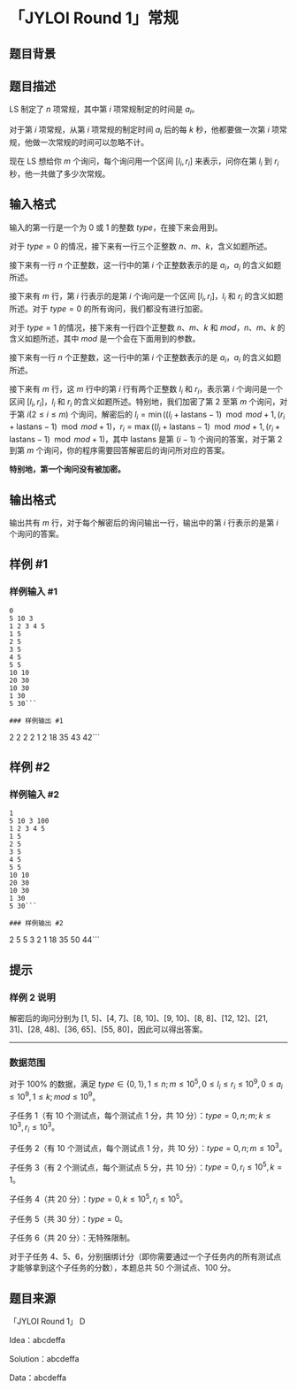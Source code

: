 # 「JYLOI Round 1」常规

## 题目背景



## 题目描述

LS 制定了 $n$ 项常规，其中第 $i$ 项常规制定的时间是 $a_i$。

对于第 $i$ 项常规，从第 $i$ 项常规的制定时间 $a_i$ 后的每 $k$ 秒，他都要做一次第 $i$ 项常规，他做一次常规的时间可以忽略不计。

现在 LS 想给你 $m$ 个询问，每个询问用一个区间 $[l_i, r_i]$ 来表示，问你在第 $l_i$ 到 $r_i$ 秒，他一共做了多少次常规。

## 输入格式

输入的第一行是一个为 0 或 1 的整数 $type$，在接下来会用到。

对于 $type = 0$ 的情况，接下来有一行三个正整数 $n$、$m$、$k$，含义如题所述。

接下来有一行 $n$ 个正整数，这一行中的第 $i$ 个正整数表示的是 $a_i$，$a_i$ 的含义如题所述。

接下来有 $m$ 行，第 $i$ 行表示的是第 $i$ 个询问是一个区间 $[l_i, r_i]$，$l_i$ 和 $r_i$ 的含义如题所述。对于 $type = 0$ 的所有询问，我们都没有进行加密。

对于 $type=1$ 的情况，接下来有一行四个正整数 $n$、$m$、$k$ 和 $mod$，$n$、$m$、$k$ 的含义如题所述，其中 $mod$ 是一个会在下面用到的参数。

接下来有一行 $n$ 个正整数，这一行中的第 $i$ 个正整数表示的是 $a_i$，$a_i$ 的含义如题所述。

接下来有 $m$ 行，这 $m$ 行中的第 $i$ 行有两个正整数 $l_i$ 和 $r_i$，表示第 $i$ 个询问是一个区间 $[l_i, r_i]$，$l_i$ 和 $r_i$ 的含义如题所述。特别地，我们加密了第 2 至第 $m$ 个询问，对于第 $i(2 \leq i \leq m)$ 个询问，解密后的 $l_i = \min((l_i + \text{lastans} - 1) \mod mod + 1, (r_i + \text{lastans} - 1) \mod mod + 1)$，$r_i=\max((l_i + \text{lastans} - 1) \mod mod + 1, (r_i + \text{lastans} - 1) \mod mod + 1)$，其中 $\text{lastans}$ 是第 $(i - 1)$ 个询问的答案，对于第 2 到第 $m$ 个询问，你的程序需要回答解密后的询问所对应的答案。

**特别地，第一个询问没有被加密。**

## 输出格式

输出共有 $m$ 行，对于每个解密后的询问输出一行，输出中的第 $i$ 行表示的是第 $i$ 个询问的答案。

## 样例 #1

### 样例输入 #1
```
0
5 10 3
1 2 3 4 5
1 5
2 5
3 5
4 5
5 5
10 10
20 30
10 30
1 30
5 30```

### 样例输出 #1

```
2
2
2
2
1
2
18
35
43
42```

## 样例 #2

### 样例输入 #2
```
1
5 10 3 100
1 2 3 4 5
1 5
2 5
3 5
4 5
5 5
10 10
20 30
10 30
1 30
5 30```

### 样例输出 #2

```
2
5
5
3
2
1
18
35
50
44```

## 提示

### 样例 2 说明

解密后的询问分别为 [1, 5]、[4, 7]、[8, 10]、[9, 10]、[8, 8]、[12, 12]、[21, 31]、[28, 48]、[36, 65]、[55, 80]，因此可以得出答案。

____________

### 数据范围

对于 $100\%$ 的数据，满足 $type \in \{0, 1\}, 1 \leq n; m \leq 10^5, 0 \leq l_i \leq r_i \leq 10^9, 0 \leq a_i \leq 10^9, 1 \leq k; mod \leq 10^9$。

子任务 1（有 10 个测试点，每个测试点 1 分，共 10 分）：$type = 0, n; m; k \leq 10^3, r_i \leq 10^3$。

子任务 2（有 10 个测试点，每个测试点 1 分，共 10 分）：$type = 0, n; m \leq 10^3$。

子任务 3（有 2 个测试点，每个测试点 5 分，共 10 分）：$type = 0, r_i \leq 10^5,k = 1$。

子任务 4（共 20 分）：$type = 0, k \leq 10^5, r_i \leq 10^5$。

子任务 5（共 30 分）：$type = 0$。

子任务 6（共 20 分）：无特殊限制。

对于子任务 4、5、6，分别捆绑计分（即你需要通过一个子任务内的所有测试点才能够拿到这个子任务的分数），本题总共 50 个测试点、100 分。

## 题目来源

「JYLOI Round 1」 D

Idea：abcdeffa

Solution：abcdeffa

Data：abcdeffa

